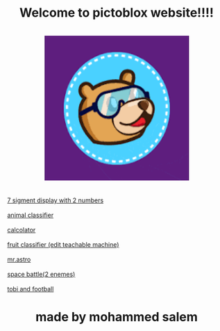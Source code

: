 <html>
<body>
<center>
<h1> Welcome to pictoblox website!!!!</h1>
<br>
<img src="pictoblox.png" alt="pictoblox.png" width="333" height="333">
<br>
<br>
<br>
</center>
<a href="https://pictoblox.page.link/G2dxydputkFFhh4z5">7 sigment display with 2 numbers</a>
<br>
<br>
<a href="https://pictoblox.page.link/shHHwZftFMFV7SoXA">animal classifier</a>
<br>
<br>
<a href="https://pictoblox.page.link/SGDA9FDFAQ5CpLEY6">calcolator</a>
<br>
<br>
<a href="https://pictoblox.page.link/ayKNm69ZmGsZ69L16">fruit classifier (edit teachable machine)</a>
<br>
<br>
<a href="https://pictoblox.page.link/h81w396T7XWZ6tGF6">mr.astro</a>
<br>
<br>
<a href="https://pictoblox.page.link/ZkmSSLQQHo5bXw9q8">space battle(2 enemes)</a>
<br>
<br>
<a href="https://pictoblox.page.link/ehQALNwXze63sTCo9">tobi and football</a>
<center>
<h1>made by mohammed salem</h1>
</center>
<body>
